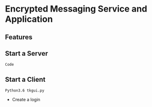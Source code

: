 # Encrypted Messaging Service and Application







## Features
## Start a Server
    Code
## Start a Client
    Python3.6 tkgui.py
* Create a login
